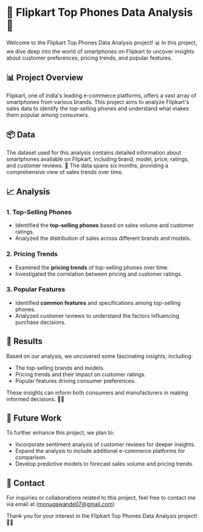 
# 📱 Flipkart Top Phones Data Analysis 🚀

Welcome to the Flipkart Top Phones Data Analysis project! 📊 In this project, we dive deep into the world of smartphones on Flipkart to uncover insights about customer preferences, pricing trends, and popular features.

## 📊 Project Overview

Flipkart, one of India's leading e-commerce platforms, offers a vast array of smartphones from various brands. This project aims to analyze Flipkart's sales data to identify the top-selling phones and understand what makes them popular among consumers.

## 📦 Data

The dataset used for this analysis contains detailed information about smartphones available on Flipkart, including brand, model, price, ratings, and customer reviews. 📅 The data spans six months, providing a comprehensive view of sales trends over time.

## 📈 Analysis

### 1. Top-Selling Phones
- Identified the **top-selling phones** based on sales volume and customer ratings.
- Analyzed the distribution of sales across different brands and models.

### 2. Pricing Trends
- Examined the **pricing trends** of top-selling phones over time.
- Investigated the correlation between pricing and customer ratings.

### 3. Popular Features
- Identified **common features** and specifications among top-selling phones.
- Analyzed customer reviews to understand the factors influencing purchase decisions.

## 🎉 Results

Based on our analysis, we uncovered some fascinating insights, including:
- The top-selling brands and models.
- Pricing trends and their impact on customer ratings.
- Popular features driving consumer preferences.

These insights can inform both consumers and manufacturers in making informed decisions. 🛒💡

## 🚀 Future Work

To further enhance this project, we plan to:
- Incorporate sentiment analysis of customer reviews for deeper insights.
- Expand the analysis to include additional e-commerce platforms for comparison.
- Develop predictive models to forecast sales volume and pricing trends.

## 📧 Contact

For inquiries or collaborations related to this project, feel free to contact me via email at (monugawande07@gmail.com)

Thank you for your interest in the Flipkart Top Phones Data Analysis project! 🙏📱
